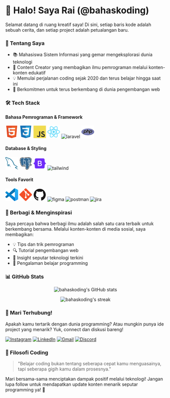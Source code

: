 # 👋 Halo! Saya Rai (@bahaskoding)

Selamat datang di ruang kreatif saya! Di sini, setiap baris kode adalah sebuah cerita, dan setiap project adalah petualangan baru.

### 🌟 Tentang Saya

- 📚 Mahasiswa Sistem Informasi yang gemar mengeksplorasi dunia teknologi
- 🎥 Content Creator yang membagikan ilmu pemrograman melalui konten-konten edukatif
- 💡 Memulai perjalanan coding sejak 2020 dan terus belajar hingga saat ini
- 🚀 Berkomitmen untuk terus berkembang di dunia pengembangan web

### 🛠️ Tech Stack

#### Bahasa Pemrograman & Framework
<p align="left">
  <img src="https://raw.githubusercontent.com/devicons/devicon/master/icons/html5/html5-original.svg" alt="html5" width="40" height="40"/>
  <img src="https://raw.githubusercontent.com/devicons/devicon/master/icons/css3/css3-original.svg" alt="css3" width="40" height="40"/>
  <img src="https://raw.githubusercontent.com/devicons/devicon/master/icons/javascript/javascript-original.svg" alt="javascript" width="40" height="40"/>
  <img src="https://raw.githubusercontent.com/devicons/devicon/master/icons/react/react-original.svg" alt="react" width="40" height="40"/>
  <img src="https://cdn.worldvectorlogo.com/logos/laravel-2.svg" alt="laravel" width="40" height="40"/>
  <img src="https://raw.githubusercontent.com/devicons/devicon/master/icons/php/php-original.svg" alt="php" width="40" height="40"/>
</p>

#### Database & Styling
<p align="left">
  <img src="https://raw.githubusercontent.com/devicons/devicon/master/icons/mysql/mysql-original.svg" alt="mysql" width="40" height="40"/>
  <img src="https://raw.githubusercontent.com/devicons/devicon/master/icons/postgresql/postgresql-original.svg" alt="postgresql" width="40" height="40"/>
  <img src="https://raw.githubusercontent.com/devicons/devicon/master/icons/bootstrap/bootstrap-plain.svg" alt="bootstrap" width="40" height="40"/>
  <img src="https://www.vectorlogo.zone/logos/tailwindcss/tailwindcss-icon.svg" alt="tailwind" width="40" height="40"/>
</p>

#### Tools Favorit
<p align="left">
  <img src="https://raw.githubusercontent.com/devicons/devicon/master/icons/vscode/vscode-original.svg" alt="vscode" width="40" height="40"/>
  <img src="https://raw.githubusercontent.com/devicons/devicon/master/icons/git/git-original.svg" alt="git" width="40" height="40"/>
  <img src="https://raw.githubusercontent.com/devicons/devicon/master/icons/github/github-original.svg" alt="github" width="40" height="40"/>
  <img src="https://www.vectorlogo.zone/logos/figma/figma-icon.svg" alt="figma" width="40" height="40"/>
  <img src="https://www.vectorlogo.zone/logos/getpostman/getpostman-icon.svg" alt="postman" width="40" height="40"/>
  <img src="https://www.vectorlogo.zone/logos/atlassian_jira/atlassian_jira-icon.svg" alt="jira" width="40" height="40"/>
</p>

### 📱 Berbagi & Menginspirasi

Saya percaya bahwa berbagi ilmu adalah salah satu cara terbaik untuk berkembang bersama. Melalui konten-konten di media sosial, saya membagikan:
- 💡 Tips dan trik pemrograman
- 🔍 Tutorial pengembangan web
- 🎯 Insight seputar teknologi terkini
- 🌱 Pengalaman belajar programming

### 📊 GitHub Stats

<p align="center">
  <img src="https://github-readme-stats.vercel.app/api?username=bahaskoding&show_icons=true&theme=radical" alt="bahaskoding's GitHub stats" />
</p>

<p align="center">
  <img src="https://github-readme-streak-stats.herokuapp.com/?user=bahaskoding&theme=dark" alt="bahaskoding's streak" />
</p>

### 🤝 Mari Terhubung!

Apakah kamu tertarik dengan dunia programming? Atau mungkin punya ide project yang menarik? Yuk, connect dan diskusi bareng!

[![Instagram](https://img.shields.io/badge/Instagram-%23E4405F.svg?style=for-the-badge&logo=Instagram&logoColor=white)](https://www.instagram.com/bahaskoding/)
[![LinkedIn](https://img.shields.io/badge/linkedin-%230077B5.svg?style=for-the-badge&logo=linkedin&logoColor=white)](https://www.linkedin.com/in/rai-rakhmat-syarifudin-supardi-b04818236/)
[![Gmail](https://img.shields.io/badge/Gmail-D14836?style=for-the-badge&logo=gmail&logoColor=white)](mailto:business.rkhmt@gmail.com)
[![Discord](https://img.shields.io/badge/Discord-%237289DA.svg?style=for-the-badge&logo=discord&logoColor=white)](https://discordapp.com/users/bahaskoding)

### 💭 Filosofi Coding

> "Belajar coding bukan tentang seberapa cepat kamu menguasainya, tapi seberapa gigih kamu dalam prosesnya."

Mari bersama-sama menciptakan dampak positif melalui teknologi! Jangan lupa follow untuk mendapatkan update konten menarik seputar programming ya! 🚀
